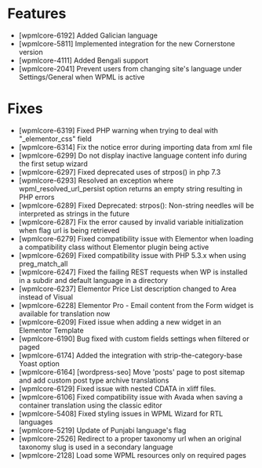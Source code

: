 # Features
* [wpmlcore-6192] Added Galician language
* [wpmlcore-5811] Implemented integration for the new Cornerstone version
* [wpmlcore-4111] Added Bengali support
* [wpmlcore-2041] Prevent users from changing site's language under Settings/General when WPML is active

# Fixes
* [wpmlcore-6319] Fixed PHP warning when trying to deal with "_elementor_css" field
* [wpmlcore-6314] Fix the notice error during importing data from xml file
* [wpmlcore-6299] Do not display inactive language content info during the first setup wizard
* [wpmlcore-6297] Fixed deprecated uses of strpos() in php 7.3
* [wpmlcore-6293] Resolved an exception where wpml_resolved_url_persist option returns an empty string resulting in PHP errors
* [wpmlcore-6289] Fixed Deprecated: strpos(): Non-string needles will be interpreted as strings in the future
* [wpmlcore-6287] Fix the error caused by invalid variable initialization when flag url is being retrieved
* [wpmlcore-6279] Fixed compatibility issue with Elementor when loading a compatibility class without Elementor plugin being active
* [wpmlcore-6269] Fixed compatibility issue with PHP 5.3.x when using preg_match_all
* [wpmlcore-6247] Fixed the failing REST requests when WP is installed in a subdir and default language in a directory
* [wpmlcore-6237] Elementor Price List description changed to Area instead of Visual
* [wpmlcore-6228] Elementor Pro - Email content from the Form widget is available for translation now
* [wpmlcore-6209] Fixed issue when adding a new widget in an Elementor Template
* [wpmlcore-6190] Bug fixed with custom fields settings when filtered or paged
* [wpmlcore-6174] Added the integration with strip-the-category-base Yoast option
* [wpmlcore-6164] [wordpress-seo] Move 'posts' page to post sitemap and add custom post type archive translations
* [wpmlcore-6129] Fixed issue with nested CDATA in xliff files.
* [wpmlcore-6106] Fixed compatibility issue with Avada when saving a container translation using the classic editor
* [wpmlcore-5408] Fixed styling issues in WPML Wizard for RTL languages
* [wpmlcore-5219] Update of Punjabi language's flag
* [wpmlcore-2526] Redirect to a proper taxonomy url when an original taxonomy slug is used in a secondary language
* [wpmlcore-2128] Load some WPML resources only on required pages